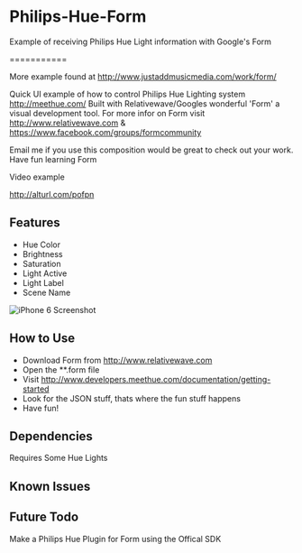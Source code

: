 # Philips-Hue-Form
Example of receiving Philips Hue Light information with Google's Form 

===========

More example found at http://www.justaddmusicmedia.com/work/form/

Quick UI example of how to control Philips Hue Lighting system http://meethue.com/
Built with Relativewave/Googles wonderful 'Form' a visual development tool. For more infor on Form visit http://www.relativewave.com & https://www.facebook.com/groups/formcommunity

Email me if you use this composition would be great to check out your work. Have fun learning Form

Video example

http://alturl.com/pofpn

## Features
- Hue Color 
- Brightness 
- Saturation
- Light Active
- Light Label
- Scene Name


![iPhone 6 Screenshot](http://www.justaddmusicmedia.com/work/philipshue/files/stacks_image_11445.jpg "iPhone 6 Screenshot")

## How to Use
- Download Form from http://www.relativewave.com
- Open the **.form file
- Visit http://www.developers.meethue.com/documentation/getting-started
- Look for the JSON stuff, thats where the fun stuff happens
- Have fun!

## Dependencies
Requires Some Hue Lights

## Known Issues

## Future Todo
Make a Philips Hue Plugin for Form using the Offical SDK


